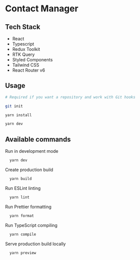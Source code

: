 # Contact Manager

## Tech Stack

- React
- Typescript
- Redux Toolkit
- RTK Query
- Styled Components
- Tailwind CSS
- React Router v6

## Usage

```bash
# Required if you want a repository and work with Git hooks

git init

yarn install

yarn dev
```

## Available commands

Run in development mode

```bash
  yarn dev
```

Create production build

```bash
  yarn build
```

Run ESLint linting

```bash
  yarn lint
```

Run Prettier formatting

```bash
  yarn format
```

Run TypeScript compiling

```bash
  yarn compile
```

Serve production build locally

```bash
  yarn preview
```
